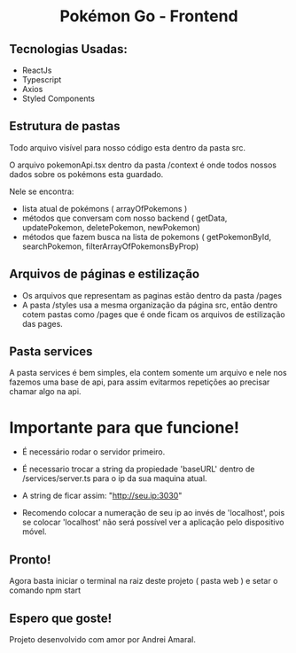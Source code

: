 <h1 align="center"> Pokémon Go - Frontend </h1> 

<h2> Tecnologias Usadas: </h2>

- ReactJs
- Typescript
- Axios 
- Styled Components


<h2> Estrutura de pastas </h2>
<p> Todo arquivo visível para nosso código esta dentro da pasta src.  </p>

<p> O arquivo pokemonApi.tsx dentro da pasta /context é onde todos nossos dados sobre os pokémons esta guardado.  </p>
<p> Nele se encontra: </p>

- lista atual de pokémons ( arrayOfPokemons )
- métodos que conversam com nosso backend ( getData, updatePokemon, deletePokemon, newPokemon)
- métodos que fazem busca na lista de pokemons ( getPokemonById, searchPokemon, filterArrayOfPokemonsByProp)

<h2> Arquivos de páginas e estilização </h2>

- Os arquivos que representam as paginas estão dentro da pasta /pages
- A pasta /styles usa a mesma organização da página src, então dentro cotem pastas como /pages que é onde ficam os arquivos de estilização das pages.

<h2> Pasta services </h2>
<p> A pasta services é bem simples, ela contem somente um arquivo e nele nos fazemos uma base de api, para assim evitarmos repetições ao precisar chamar algo na api.</p>

<h1> Importante para que funcione! </h1>

- É necessário rodar o servidor primeiro. 

- É necessario trocar a string da propiedade 'baseURL' dentro de /services/server.ts para o ip da sua maquina atual.

- A string de ficar assim: "http://seu.ip:3030"
- Recomendo colocar a numeração de seu ip ao invés de 'localhost', pois se colocar 'localhost' não será possível ver a aplicação pelo dispositivo móvel.

<h2> Pronto! </h2>
<p> Agora basta iniciar o terminal na raiz deste projeto ( pasta web ) e setar o comando npm start </p>

<h2> Espero que goste! </h2>
<p> Projeto desenvolvido com amor por Andrei Amaral.</p>